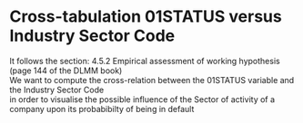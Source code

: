 # Cross-tabulation 01STATUS versus Industry Sector Code

It follows the section: 4.5.2 Empirical assessment of working hypothesis (page 144 of the DLMM book)<br>
We want to compute the cross-relation between the 01STATUS variable and the Industry Sector Code<br>
in order to visualise the possible influence of the Sector of activity of a company upon its probabibilty of being in default
